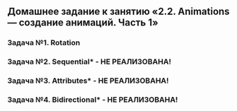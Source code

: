 ## Домашнее задание к занятию «2.2. Animations — создание анимаций. Часть 1»
### Задача №1. Rotation
### Задача №2. Sequential* - НЕ РЕАЛИЗОВАНА!
### Задача №3. Attributes* - НЕ РЕАЛИЗОВАНА!
### Задача №4. Bidirectional* - НЕ РЕАЛИЗОВАНА!
